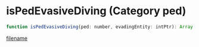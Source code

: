 # isPedEvasiveDiving (Category ped)

```js
function isPedEvasiveDiving(ped: number, evadingEntity: intPtr): Array
```

[filename](isPedEvasiveDiving_m.md ':include')